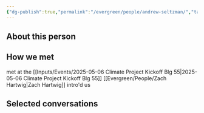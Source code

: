 ```yaml
---
{"dg-publish":true,"permalink":"/evergreen/people/andrew-seltzman/","tags":["people"]}
---
```


## About this person


## How we met
met at the [[Inputs/Events/2025-05-06 Climate Project Kickoff Blg 55\|2025-05-06 Climate Project Kickoff Blg 55]]
[[Evergreen/People/Zach Hartwig\|Zach Hartwig]] intro'd us

## Selected conversations
